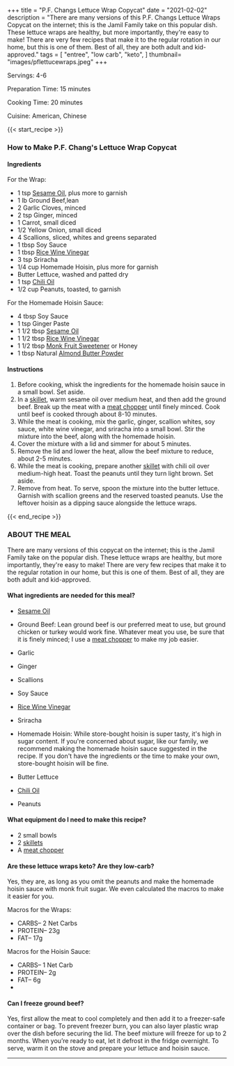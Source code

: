 +++
title = "P.F. Changs Lettuce Wrap Copycat"
date = "2021-02-02"
description = "There are many versions of this P.F. Changs Lettuce Wraps Copycat on the internet; this is the Jamil Family take on this popular dish. These lettuce wraps are healthy, but more importantly, they're easy to make! There are very few recipes that make it to the regular rotation in our home, but this is one of them. Best of all, they are both adult and kid-approved."
tags = [
    "entree",
    "low carb",
    "keto", 
]
thumbnail= "images/pflettucewraps.jpeg"
+++

Servings: 4-6 <!--more-->

Preparation Time: 15 minutes 

Cooking Time: 20 minutes 

Cuisine: American, Chinese 

{{< start_recipe >}}

### How to Make P.F. Chang's Lettuce Wrap Copycat 

#### Ingredients 

For the Wrap: 

* 1 tsp [Sesame Oil](https://amzn.to/3b72o2v), plus more to garnish
* 1 lb Ground Beef,lean 
* 2 Garlic Cloves, minced 
* 2 tsp Ginger, minced 
* 1 Carrot, small diced 
* 1/2 Yellow Onion, small diced
* 4 Scallions, sliced, whites and greens separated 
* 1 tbsp Soy Sauce 
* 1 tbsp [Rice Wine Vinegar](https://amzn.to/3feHUZc) 
* 3 tsp Sriracha 
* 1/4 cup Homemade Hoisin, plus more for garnish
* Butter Lettuce, washed and patted dry 
* 1 tsp [Chili Oil](https://amzn.to/3piBFay)
* 1/2 cup Peanuts, toasted, to garnish 

For the Homemade Hoisin Sauce: 

* 4 tbsp Soy Sauce 
* 1 tsp Ginger Paste 
* 1 1/2 tbsp [Sesame Oil](https://amzn.to/3b72o2v) 
* 1 1/2 tbsp [Rice Wine Vinegar](https://amzn.to/3feHUZc)
* 1 1/2 tbsp [Monk Fruit Sweetener](https://amzn.to/38Bp8aG) or Honey 
* 1 tbsp Natural [Almond Butter Powder](https://amzn.to/3laVGgE)

#### Instructions 

1. Before cooking, whisk the ingredients for the homemade hoisin sauce in a small bowl. Set aside. 
2. In a [skillet](https://amzn.to/3xyWEtj), warm sesame oil over medium heat, and then add the ground beef. Break up the meat with a [meat chopper](https://amzn.to/38BSlBY) until finely minced. Cook until beef is cooked through about 8-10 minutes.  
3. While the meat is cooking, mix the garlic, ginger, scallion whites, soy sauce, white wine vinegar, and sriracha into a small bowl. Stir the mixture into the beef, along with the homemade hoisin.
4. Cover the mixture with a lid and simmer for about 5 minutes. 
5. Remove the lid and lower the heat, allow the beef mixture to reduce, about 2-5 minutes. 
6. While the meat is cooking, prepare another [skillet](https://amzn.to/3xyWEtj) with chili oil over medium-high heat. Toast the peanuts until they turn light brown. Set aside. 
7. Remove from heat. To serve, spoon the mixture into the butter lettuce. Garnish with scallion greens and the reserved toasted peanuts. Use the leftover hoisin as a dipping sauce alongside the lettuce wraps.  

{{< end_recipe >}}

### ABOUT THE MEAL 

There are many versions of this copycat on the internet; this is the Jamil Family take on the popular dish. These lettuce wraps are healthy, but more importantly, they're easy to make! There are very few recipes that make it to the regular rotation in our home, but this is one of them. Best of all, they are both adult and kid-approved. 

#### What ingredients are needed for this meal?

* [Sesame Oil](https://amzn.to/3b72o2v)

* Ground Beef: Lean ground beef is our preferred meat to use, but ground chicken or turkey would work fine. Whatever meat you use, be sure that it is finely minced; I use a [meat chopper](https://amzn.to/38BSlBY) to make my job easier. 

* Garlic 

* Ginger

* Scallions

* Soy Sauce 

* [Rice Wine Vinegar](https://amzn.to/3feHUZc) 

* Sriracha 

* Homemade Hoisin: While store-bought hoisin is super tasty, it's high in sugar content. If you're concerned about sugar, like our family, we recommend making the homemade hoisin sauce suggested in the recipe. If you don't have the ingredients or the time to make your own, store-bought hoisin will be fine. 

* Butter Lettuce

* [Chili Oil](https://amzn.to/3piBFay)

* Peanuts

#### What equipment do I need to make this recipe?

* 2 small bowls
* 2 [skillets](https://amzn.to/3xyWEtj)
* A [meat chopper](https://amzn.to/38BSlBY)

#### Are these lettuce wraps keto? Are they low-carb?

Yes, they are, as long as you omit the peanuts and make the homemade hoisin sauce with monk fruit sugar. We even calculated the macros to make it easier for you.

Macros for the Wraps: 
* CARBS– 2 Net Carbs
* PROTEIN– 23g
* FAT– 17g

Macros for the Hoisin Sauce: 
* CARBS– 1 Net Carb
* PROTEIN– 2g
* FAT– 6g 
* 
#### Can I freeze ground beef?

Yes, first allow the meat to cool completely and then add it to a freezer-safe container or bag. To prevent freezer burn, you can also layer plastic wrap over the dish before securing the lid. The beef mixture will freeze for up to 2 months. When you’re ready to eat, let it defrost in the fridge overnight. To serve, warm it on the stove and prepare your lettuce and hoisin sauce.

----
